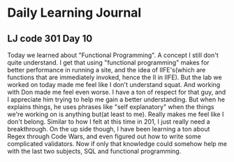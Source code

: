 # Daily Learning Journal

## LJ code 301 Day 10

Today we learned about "Functional Programming". A concept I still don't quite understand.  I get that using "functional programming" makes for better performance in running a site, and the idea of IIFE's(which are functions that are immediately invoked, hence the II in IIFE).  But the lab we worked on today made me feel like I don't understand squat.  And working with Don made me feel even worse.  I have a ton of respect for that guy, and I appreciate him trying to help me gain a better understanding.  But when he explains things, he uses phrases like "self explanatory" when the things we're working on is anything but(at least to me).  Really makes me feel like I don't belong.  Similar to how I felt at this time in 201, I just really need a breakthrough.  On the up side though, I have been learning a ton about Regex through Code Wars, and even figured out how to write some complicated validators.  Now if only that knowledge could somehow help me with the last two subjects, SQL and functional programming. 
